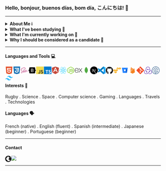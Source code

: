 ### Hello, bonjour, buenos días, bom día, こんにちは! 👋

---

<details>
  <summary> <b>About&nbsp;Me&nbsp;ℹ️&nbsp;</b></summary>
  <br/>

Originally, I started out as a musician and a guitar teacher, and I played in a relatively busy rock band for 10 years in London. During my years in the band, I also worked in food retail, finance, customer service and sales either as a manager, a salesman or as a customer and support advisor.

After turning for good the music chapter of my life at the end of 2019, the need for a career change, creativity and learning new things led me to studying web development.
  
I started studying web development part-time, after work and during my weekends, in May 2020. And a year later, I quit my job to study web development full time.
  
Fast forward to March 2022, I landed my first junior developer role at PageSuite in Ashford where I started learning and working with Angular, Sencha Touch, C#, AWS and more.
  
</details>
  
<details>
  <summary> <b>What I've been studying 🌱</b></summary>
  <br/>
  
At first I wanted to only focus on studying HTML, CSS, Sass and JavaScript, but the more I was learning the more I discovered new things and developed a genuine interest for frontend and backend technologies such as React, NodeJS, APIs and the MERN stack in general. 
  
Recently I've added Angular to my studying routine since my junior developer role at PageSuite involves using Angular.
  
</details>

<details>
  <summary> <b>What I'm currently working on 🔨</b></summary>
  <br/>
  
In my spare time I'm building MERN projects and websites to put in practice what I learn every day at work or in my self studying time, and I'm hoping to finish working very soon on the instagram clone I've recently started building from scratch using React, Next.js, Firebase, Tailwind.css and more! 
  
</details>

<details>
  <summary> <b>Why I should be considered as a candidate 🙂</b></summary>
  <br/>

Despite not having a degree in computer science, I compensate with a lifetime training in discovering and self-learning new things as well as adapting quickly to new situations and roles, which I believe to be core skills of being a developer. I also consider myself as being adaptable, determined, resilient, rigorous and details oriented.

</details>

---

#### Languages and Tools 💻

<img align="left" width="25px" src="https://github.com/devicons/devicon/blob/master/icons/html5/html5-plain.svg"/>
<img align="left" width="25px" src="https://github.com/devicons/devicon/blob/master/icons/css3/css3-plain.svg"/>
<img align="left" width="25px" src="https://github.com/devicons/devicon/blob/master/icons/sass/sass-original.svg"/>
<img align="left" width="25px" src="https://github.com/devicons/devicon/blob/master/icons/bootstrap/bootstrap-plain.svg"/>
<img align="left" width="25px" src="https://github.com/devicons/devicon/blob/master/icons/javascript/javascript-original.svg"/>
<img align="left" width="25px" src="https://github.com/devicons/devicon/blob/master/icons/typescript/typescript-plain.svg"/>
<img align="left" width="25px" src="https://github.com/devicons/devicon/blob/master/icons/angularjs/angularjs-plain.svg"/>
<img align="left" width="25px" src="https://github.com/devicons/devicon/blob/master/icons/react/react-original.svg"/>
<img align="left" width="25px" src="https://github.com/devicons/devicon/blob/master/icons/nodejs/nodejs-plain.svg"/>
<img align="left" width="25px" src="https://github.com/devicons/devicon/blob/master/icons/express/express-original.svg"/>
<img align="left" width="25px" src="https://github.com/devicons/devicon/blob/master/icons/mongodb/mongodb-plain.svg"/>
<img align="left" width="25px" src="https://github.com/devicons/devicon/blob/master/icons/nextjs/nextjs-original.svg"/>
<img align="left" width="25px" src="https://github.com/devicons/devicon/blob/master/icons/vscode/vscode-original.svg"/>
<img align="left" width="25px" src="https://github.com/devicons/devicon/blob/master/icons/github/github-original.svg"/>
<img align="left" width="25px" src="https://github.com/devicons/devicon/blob/master/icons/amazonwebservices/amazonwebservices-original.svg"/>
<img align="left" width="25px" src="https://github.com/devicons/devicon/blob/master/icons/bitbucket/bitbucket-original.svg"/>
<img align="left" width="25px" src="https://github.com/devicons/devicon/blob/master/icons/firebase/firebase-plain.svg"/>
<img align="left" width="25px" src="https://github.com/devicons/devicon/blob/master/icons/git/git-original.svg"/>
<img align="left" width="25px" src="https://github.com/devicons/devicon/blob/master/icons/redux/redux-original.svg"/>
<img align="left" width="25px" src="https://github.com/devicons/devicon/blob/master/icons/sourcetree/sourcetree-original.svg"/>
<img align="left" width="25px" src="https://github.com/devicons/devicon/blob/master/icons/tailwindcss/tailwindcss-plain.svg"/>
<br>
<br>



#### Interests 🧠
  Rugby
  . Science
  . Space
  . Computer science
  . Gaming
  . Languages
  . Travels
  . Technologies
  <br>
 
  
#### Languages 🗣️ 
  French (native)
  . English (fluent)
  . Spanish (intermediate)
  . Japanese (beginner)
  . Portuguese (beginner)
  <br>
 
 ---

#### Contact
[<img align="left" width="20px" src="https://raw.githubusercontent.com/iconic/open-iconic/master/svg/globe.svg" />](https://my-portfolio-a4my.vercel.app/)
[<img align="left" width="20px" src="https://cdn.jsdelivr.net/npm/simple-icons@v3/icons/linkedin.svg" />](https://www.linkedin.com/in/alex-fourmy/)
<br>

---
